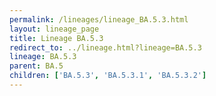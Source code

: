 ```yaml
---
permalink: /lineages/lineage_BA.5.3.html
layout: lineage_page
title: Lineage BA.5.3
redirect_to: ../lineage.html?lineage=BA.5.3
lineage: BA.5.3
parent: BA.5
children: ['BA.5.3', 'BA.5.3.1', 'BA.5.3.2']
---
```

